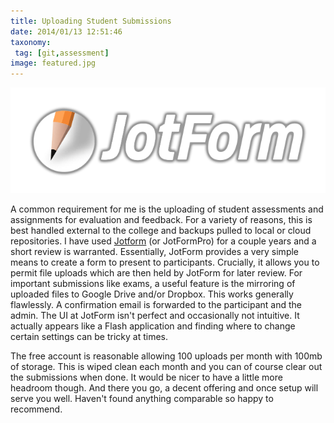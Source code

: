 ```yaml
---
title: Uploading Student Submissions
date: 2014/01/13 12:51:46
taxonomy:
 tag: [git,assessment]
image: featured.jpg
---
```


![Jotform](jotform.png)

A common requirement for me is the uploading of student assessments and assignments for evaluation and feedback. For a variety of reasons, this is best handled external to the college and backups pulled to local or cloud repositories. I have used [Jotform](www.jotformpro.com) (or JotFormPro) for a couple years and a short review is warranted. Essentially, JotForm provides a very simple means to create a form to present to participants. Crucially, it allows you to permit file uploads which are then held by JotForm for later review. For important submissions like exams, a useful feature is the mirroring of uploaded files to Google Drive and/or Dropbox. This works generally flawlessly. A confirmation email is forwarded to the participant and the admin. The UI at JotForm isn't perfect and occasionally not intuitive. It actually appears like a Flash application and finding where to change certain settings can be tricky at times.

The free account is reasonable allowing 100 uploads per month with 100mb of storage. This is wiped clean each month and you can of course clear out the submissions when done. It would be nicer to have a little more headroom though. And there you go, a decent offering and once setup will serve you well. Haven't found anything comparable so happy to recommend.
